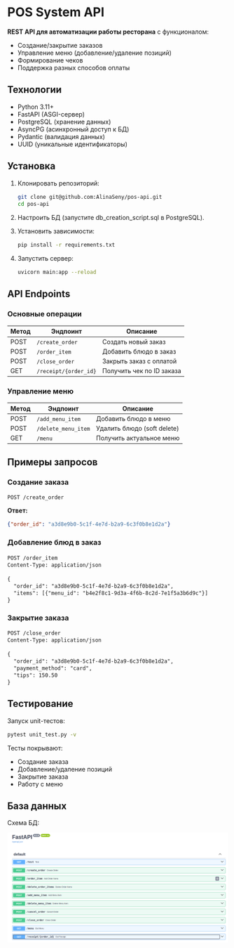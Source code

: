 # POS System API

**REST API для автоматизации работы ресторана** с функционалом:
- Создание/закрытие заказов
- Управление меню (добавление/удаление позиций)
- Формирование чеков
- Поддержка разных способов оплаты

## Технологии
- Python 3.11+
- FastAPI (ASGI-сервер)
- PostgreSQL (хранение данных)
- AsyncPG (асинхронный доступ к БД)
- Pydantic (валидация данных)
- UUID (уникальные идентификаторы)

## Установка
1. Клонировать репозиторий:
   ```sh
   git clone git@github.com:AlinaSeny/pos-api.git
   cd pos-api
   
2. Настроить БД (запустите db_creation_script.sql в PostgreSQL).

3. Установить зависимости:
    ```sh
    pip install -r requirements.txt
   
4. Запустить сервер:
    ```sh
    uvicorn main:app --reload


## API Endpoints

### Основные операции
| Метод | Эндпоинт              | Описание                          |
|-------|-----------------------|-----------------------------------|
| POST  | `/create_order`       | Создать новый заказ               |
| POST  | `/order_item`        | Добавить блюдо в заказ            |
| POST  | `/close_order`       | Закрыть заказ с оплатой           |
| GET   | `/receipt/{order_id}`| Получить чек по ID заказа         |

### Управление меню
| Метод | Эндпоинт          | Описание                     |
|-------|-------------------|------------------------------|
| POST  | `/add_menu_item`  | Добавить блюдо в меню         |
| POST  | `/delete_menu_item` | Удалить блюдо (soft delete)  |
| GET   | `/menu`           | Получить актуальное меню     |

## Примеры запросов

### Создание заказа
```http
POST /create_order
```
**Ответ:**
```json
{"order_id": "a3d8e9b0-5c1f-4e7d-b2a9-6c3f0b8e1d2a"}
```

### Добавление блюд в заказ
```http
POST /order_item
Content-Type: application/json

{
  "order_id": "a3d8e9b0-5c1f-4e7d-b2a9-6c3f0b8e1d2a",
  "items": [{"menu_id": "b4e2f8c1-9d3a-4f6b-8c2d-7e1f5a3b6d9c"}]
}
```

### Закрытие заказа
```http
POST /close_order
Content-Type: application/json

{
  "order_id": "a3d8e9b0-5c1f-4e7d-b2a9-6c3f0b8e1d2a",
  "payment_method": "card",
  "tips": 150.50
}
```

## Тестирование
Запуск unit-тестов:
```sh
pytest unit_test.py -v
```
Тесты покрывают:
- Создание заказа
- Добавление/удаление позиций
- Закрытие заказа
- Работу с меню

## База данных
Схема БД:

![img.png](img.png)